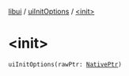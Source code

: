 [libui](../index.md) / [uiInitOptions](index.md) / [&lt;init&gt;](./-init-.md)

# &lt;init&gt;

`uiInitOptions(rawPtr: `[`NativePtr`](../../kotlinx.cinterop/-native-ptr.md)`)`